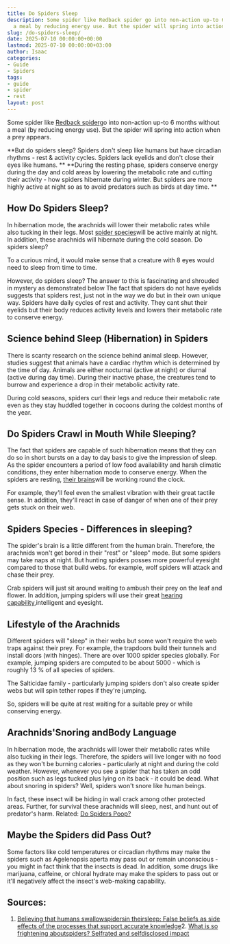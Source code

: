 ```yaml
---
title: Do Spiders Sleep
description: Some spider like Redback spider go into non-action up-to 6 months without
  a meal by reducing energy use. But the spider will spring into action when a prey...
slug: /do-spiders-sleep/
date: 2025-07-10 00:00:00+00:00
lastmod: 2025-07-10 00:00:00+03:00
author: Isaac
categories:
- Guide
- Spiders
tags:
- guide
- spider
- rest
layout: post
---
```

Some spider like [Redback spider](https://en.wikipedia.org/wiki/Redback_spider)go into non-action up-to 6 months without a meal (by reducing energy use). But the spider will spring into action when a prey appears.

**But do spiders sleep? Spiders don't sleep like humans but have circadian rhythms - rest & activity cycles. Spiders lack eyelids and don't close their eyes like humans. ** **During the resting phase, spiders conserve energy during the day and cold areas by lowering the metabolic rate and cutting their activity - how spiders hibernate during winter. But spiders are more highly active at night so as to avoid predators such as birds at day time. **

##  **How Do Spiders Sleep?**

In hibernation mode, the arachnids will lower their metabolic rates while also tucking in their legs. Most [spider species](https://books.google.com/books?hl=en&lr=&id=oJxVDwAAQBAJ&oi=fnd&pg=PP6&dq=do+Spiders+Sleep&ots=0sDheMGg5e&sig=BlRRfLwk_a-nKhGyTSZ31hwIiJU)will be active mainly at night. In addition, these arachnids will hibernate during the cold season. Do spiders sleep?

To a curious mind, it would make sense that a creature with 8 eyes would need to sleep from time to time.

However, do spiders sleep? The answer to this is fascinating and shrouded in mystery as demonstrated below The fact that spiders do not have eyelids suggests that spiders rest, just not in the way we do but in their own unique way. Spiders have daily cycles of rest and activity. They cant shut their eyelids but their body reduces activity levels and lowers their metabolic rate to conserve energy.

##  Science behind Sleep (Hibernation) in Spiders

There is scanty research on the science behind animal sleep. However, studies suggest that animals have a cardiac rhythm which is determined by the time of day. Animals are either nocturnal (active at night) or diurnal (active during day time). During their inactive phase, the creatures tend to burrow and experience a drop in their metabolic activity rate.

During cold seasons, spiders curl their legs and reduce their metabolic rate even as they stay huddled together in cocoons during the coldest months of the year.

##  Do Spiders Crawl in Mouth While Sleeping?

The fact that spiders are capable of such hibernation means that they can do so in short bursts on a day to day basis to give the impression of sleep. As the spider encounters a period of low food availability and harsh climatic conditions, they enter hibernation mode to conserve energy. When the spiders are resting, [their brains](https://pestpolicy.com/do-spiders-have-brains/)will be working round the clock.

For example, they'll feel even the smallest vibration with their great tactile sense. In addition, they'll react in case of danger of when one of their prey gets stuck on their web.

##  Spiders Species - Differences in sleeping?

The spider's brain is a little different from the human brain. Therefore, the arachnids won't get bored in their "rest" or "sleep" mode. But some spiders may take naps at night. But hunting spiders posses more powerful eyesight compared to those that build webs. for example, wolf spiders will attack and chase their prey.

Crab spiders will just sit around waiting to ambush their prey on the leaf and flower. In addition, jumping spiders will use their great [hearing capability](https://pestpolicy.com/do-spiders-have-ears/),intelligent and eyesight.

##  Lifestyle of the Arachnids

Different spiders will "sleep" in their webs but some won't require the web traps against their prey. For example, the trapdoors build their tunnels and install doors (with hinges). There are over 1000 spider species globally. For example, jumping spiders are computed to be about 5000 - which is roughly 13 % of all species of spiders.

The Salticidae family - particularly jumping spiders don't also create spider webs but will spin tether ropes if they're jumping.

So, spiders will be quite at rest waiting for a suitable prey or while conserving energy.

##  Arachnids'Snoring andBody Language

In hibernation mode, the arachnids will lower their metabolic rates while also tucking in their legs. Therefore, the spiders will live longer with no food as they won't be burning calories - particularly at night and during the cold weather. However, whenever you see a spider that has taken an odd position such as legs tucked plus lying on its back - it could be dead. What about snoring in spiders? Well, spiders won't snore like human beings.

In fact, these insect will be hiding in wall crack among other protected areas. Further, for survival these arachnids will sleep, nest, and hunt out of predator's harm. Related: [Do Spiders Poop? ](https://pestpolicy.com/do-spiders-poop/)

##  Maybe the Spiders did Pass Out?

Some factors like cold temperatures or circadian rhythms may make the spiders such as Agelenopsis aperta may pass out or remain unconscious - you might in fact think that the insects is dead. In addition, some drugs like marijuana, caffeine, or chloral hydrate may make the spiders to pass out or it'll negatively affect the insect's web-making capability.

##  Sources:

1. [Believing that humans swallowspidersin theirsleep: False beliefs as side effects of the processes that support accurate knowledge](https://www.sciencedirect.com/science/article/pii/S0079742115000341)2. [What is so frightening aboutspiders? Selfrated and selfdisclosed impact](https://onlinelibrary.wiley.com/doi/abs/10.1111/sjop.12508)
